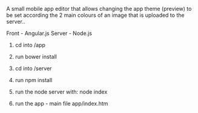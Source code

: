 
A small mobile app editor that allows changing the app theme (preview) to be set according the 2 main colours of an image that is uploaded to the server..

Front - Angular.js
Server - Node.js
1. cd into /app
2. run bower install
3. cd into /server
4. run npm install
5. run the node server with: node index

6. run the app - main file app/index.htm
